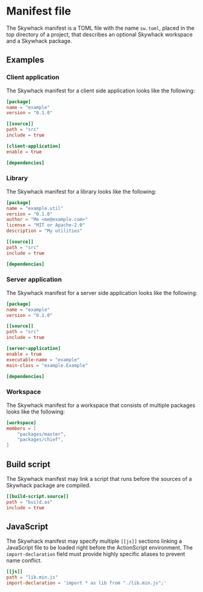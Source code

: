 # Manifest file

The Skywhack manifest is a TOML file with the name `sw.toml`, placed in the top directory of a project, that describes an optional Skywhack workspace and a Skywhack package.

## Examples

### Client application

The Skywhack manifest for a client side application looks like the following:

```toml
[package]
name = "example"
version = "0.1.0"

[[source]]
path = "src"
include = true

[client-application]
enable = true

[dependencies]
```

### Library

The Skywhack manifest for a library looks like the following:

```toml
[package]
name = "example.util"
version = "0.1.0"
author = "Me <me@example.com>"
license = "MIT or Apache-2.0"
description = "My utilities"

[[source]]
path = "src"
include = true

[dependencies]
```

### Server application

The Skywhack manifest for a server side application looks like the following:

```toml
[package]
name = "example"
version = "0.1.0"

[[source]]
path = "src"
include = true

[server-application]
enable = true
executable-name = "example"
main-class = "example.Example"

[dependencies]
```

### Workspace

The Skywhack manifest for a workspace that consists of multiple packages looks like the following:

```toml
[workspace]
members = [
    "packages/master",
    "packages/chief",
]
```

## Build script

The Skywhack manifest may link a script that runs before the sources of a Skywhack package are compiled.

```toml
[[build-script.source]]
path = "build.as"
include = true
```

## JavaScript

The Skywhack manifest may specify multiple `[[js]]` sections linking a JavaScript file to be loaded right before the ActionScript environment. The `import-declaration` field must provide highly specific aliases to prevent name conflict.

```toml
[[js]]
path = "lib.min.js"
import-declaration = 'import * as lib from "./lib.min.js";'
```